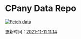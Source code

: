 # CPany Data Repo

[![Fetch data](https://github.com/yjl9903/CPany/actions/workflows/fetch.yml/badge.svg)](https://github.com/yjl9903/CPany/actions/workflows/fetch.yml)

<!-- START_SECTION: update_time -->
更新时间：[2021-11-11 11:14](https://www.timeanddate.com/worldclock/fixedtime.html?msg=Fetch+data&iso=20211111T111458&p1=237)
<!-- END_SECTION: update_time -->
